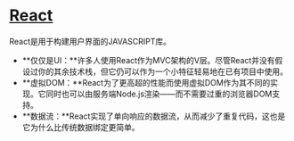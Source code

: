# [React](https://facebook.github.io/react/)
React是用于构建用户界面的JAVASCRIPT库。

* **仅仅是UI：**许多人使用React作为MVC架构的V层。尽管React并没有假设过你的其余技术栈，但它仍可以作为一个小特征轻易地在已有项目中使用。
* **虚拟DOM：**React为了更高超的性能而使用虚拟DOM作为其不同的实现。它同时也可以由服务端Node.js渲染——而不需要过重的浏览器DOM支持。
* **数据流：**React实现了单向响应的数据流，从而减少了重复代码，这也是它为什么比传统数据绑定更简单。